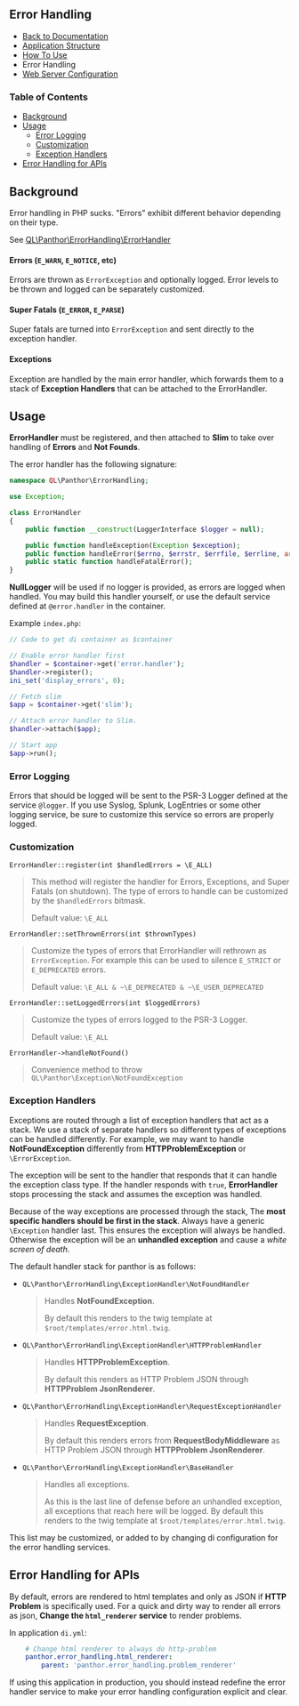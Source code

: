 ## Error Handling

- [Back to Documentation](README.md)
- [Application Structure](APPLICATION_STRUCTURE.md)
- [How To Use](USAGE.md)
- Error Handling
- [Web Server Configuration](SERVER.md)

### Table of Contents

- [Background](#background)
- [Usage](#usage)
    - [Error Logging](#error-logging)
    - [Customization](#customization)
    - [Exception Handlers](#exception-handlers)
- [Error Handling for APIs](#error-handling-for-apis)

## Background

Error handling in PHP sucks. "Errors" exhibit different behavior depending on their type.

See [QL\Panthor\ErrorHandling\ErrorHandler](../src/ErrorHandling/ErrorHandler.php)

#### Errors (`E_WARN`, `E_NOTICE`, etc)

Errors are thrown as `ErrorException` and optionally logged. Error levels to be thrown and logged can be
separately customized.

#### Super Fatals (`E_ERROR`, `E_PARSE`)

Super fatals are turned into `ErrorException` and sent directly to the exception handler.

#### Exceptions

Exception are handled by the main error handler, which forwards them to a stack of **Exception Handlers** that can be
attached to the ErrorHandler.

## Usage

**ErrorHandler** must be registered, and then attached to **Slim** to take over handling of **Errors** and
**Not Founds**.

The error handler has the following signature:
```php
namespace QL\Panthor\ErrorHandling;

use Exception;

class ErrorHandler
{
    public function __construct(LoggerInterface $logger = null);

    public function handleException(Exception $exception);
    public function handleError($errno, $errstr, $errfile, $errline, array $errcontext = []);
    public static function handleFatalError();
}
```
**NullLogger** will be used if no logger is provided, as errors are logged when handled. You may build this handler
yourself, or use the default service defined at `@error.handler` in the container.

Example `index.php`:
```php
// Code to get di container as $container

// Enable error handler first
$handler = $container->get('error.handler');
$handler->register();
ini_set('display_errors', 0);

// Fetch slim
$app = $container->get('slim');

// Attach error handler to Slim.
$handler->attach($app);

// Start app
$app->run();
```

### Error Logging

Errors that should be logged will be sent to the PSR-3 Logger defined at the service `@logger`. If you use Syslog,
Splunk, LogEntries or some other logging service, be sure to customize this service so errors are properly logged.

### Customization

`ErrorHandler::register(int $handledErrors = \E_ALL)`
> This method will register the handler for Errors, Exceptions, and Super Fatals (on shutdown).
> The type of errors to handle can be customized by the `$handledErrors` bitmask.
>
> Default value: `\E_ALL`

`ErrorHandler::setThrownErrors(int $thrownTypes)`
> Customize the types of errors that ErrorHandler will rethrown as `ErrorException`. For example this can be used to
> silence `E_STRICT` or `E_DEPRECATED` errors.
>
> Default value: `\E_ALL & ~\E_DEPRECATED & ~\E_USER_DEPRECATED`

`ErrorHandler::setLoggedErrors(int $loggedErrors)`
> Customize the types of errors logged to the PSR-3 Logger.
>
> Default value: `\E_ALL`

`ErrorHandler->handleNotFound()`
> Convenience method to throw `QL\Panthor\Exception\NotFoundException`

### Exception Handlers

Exceptions are routed through a list of exception handlers that act as a stack. We use a stack of separate handlers
so different types of exceptions can be handled differently. For example, we may want to handle **NotFoundException**
differently from **HTTPProblemException** or `\ErrorException`.

The exception will be sent to the handler that responds that it can handle the exception class type. If the handler
responds with `true`, **ErrorHandler** stops processing the stack and assumes the exception was handled.

Because of the way exceptions are processed through the stack, The **most specific handlers should be first
in the stack**. Always have a generic `\Exception` handler last. This ensures the exception will always be handled.
Otherwise the exception will be an **unhandled exception** and cause a *white screen of death*.

The default handler stack for panthor is as follows:

- `QL\Panthor\ErrorHandling\ExceptionHandler\NotFoundHandler`

    > Handles **NotFoundException**.
    >
    > By default this renders to the twig template at `$root/templates/error.html.twig`.

- `QL\Panthor\ErrorHandling\ExceptionHandler\HTTPProblemHandler`

    > Handles **HTTPProblemException**.
    >
    > By default this renders as HTTP Problem JSON through **HTTPProblem JsonRenderer**.

- `QL\Panthor\ErrorHandling\ExceptionHandler\RequestExceptionHandler`

    > Handles **RequestException**.
    >
    > By default this renders errors from **RequestBodyMiddleware** as HTTP Problem JSON through **HTTPProblem JsonRenderer**.

- `QL\Panthor\ErrorHandling\ExceptionHandler\BaseHandler`

    > Handles all exceptions.
    >
    > As this is the last line of defense before an unhandled exception, all exceptions that reach here will be logged.
    > By default this renders to the twig template at `$root/templates/error.html.twig`.

This list may be customized, or added to by changing di configuration for the error handling services.

## Error Handling for APIs

By default, errors are rendered to html templates and only as JSON if **HTTP Problem** is specifically used.
For a quick and dirty way to render all errors as json, **Change the `html_renderer` service** to render problems.

In application `di.yml`:
```yaml
    # Change html renderer to always do http-problem
    panthor.error_handling.html_renderer:
        parent: 'panthor.error_handling.problem_renderer'
```

If using this application in production, you should instead redefine the error handler service to make your error
handling configuration explicit and clear.
